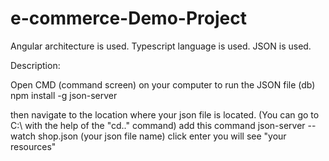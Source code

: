 # e-commerce-Demo-Project
Angular architecture is used. Typescript language is used. JSON is used.


Description:

Open CMD (command screen) on your computer to run the JSON file (db)
npm install -g json-server

then navigate to the location where your json file is located. (You can go to C:\ with the help of the "cd.." command)
add this command
json-server --watch shop.json (your json file name)
click enter 
you will see "your resources"

